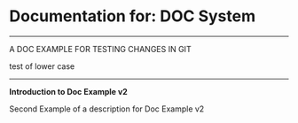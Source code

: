 # Documentation for: DOC System

---

A DOC EXAMPLE FOR TESTING CHANGES IN GIT

test of lower case 

---

**Introduction to Doc Example v2**

Second Example of a description for Doc Example v2
